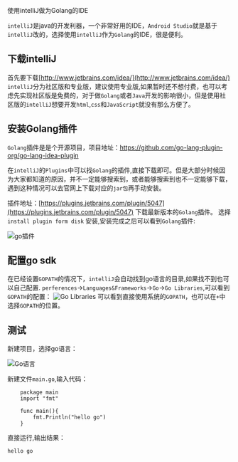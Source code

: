 使用intelliJ做为Golang的IDE

`intelliJ`是java的开发利器，一个非常好用的IDE，`Android Studio`就是基于`intelliJ`改的，选择使用`intelliJ`作为`Golang`的IDE，很是便利。

## 下载intelliJ
首先要下载[http://www.jetbrains.com/idea/](http://www.jetbrains.com/idea/)
`intelliJ`分为社区版和专业版，建议使用专业版,如果暂时还不想付费，也可以考虑先实现社区版是免费的，对于做`Golang`或者`Java`开发的影响很小，但是使用社区版的`intelliJ`想要开发`html`,`css`和`JavaScript`就没有那么方便了。
## 安装Golang插件
`Golang`插件是是个开源项目，项目地址：https://github.com/go-lang-plugin-org/go-lang-idea-plugin

在`intelliJ`的`Plugins`中可以找`Golang`的插件,直接下载即可。但是大部分时候因为大家都知道的原因，并不一定能够搜索到，或者能够搜索到也不一定能够下载，遇到这种情况可以去官网上下载对应的`jar包`再手动安装。

插件地址：[https://plugins.jetbrains.com/plugin/5047](https://plugins.jetbrains.com/plugin/5047)
下载最新版本的`Golang`插件。
选择 `install plugin form disk` 安装,安装完成之后可以看到`Golang`插件:

![go插件](http://upload-images.jianshu.io/upload_images/22188-06e20c9b4fc7570e.png?imageMogr2/auto-orient/strip%7CimageView2/2/w/1240)

## 配置go sdk
在已经设置`GOPATH`的情况下，`intelliJ`会自动找到go语言的目录,如果找不到也可以自己配置.
`perferences`->`Languages&Frameworks`->`Go`->`Go Libraries`,可以看到`GOPATH`的配置：
![Go Libraries](http://upload-images.jianshu.io/upload_images/22188-048ddbb0b03a719a.png?imageMogr2/auto-orient/strip%7CimageView2/2/w/1240)
可以看到直接使用系统的`GOPATH`，也可以在`+`中选择`GOPATH`的位置。

## 测试
新建项目，选择go语言：

![Go语言](http://upload-images.jianshu.io/upload_images/22188-18d73f46b87bf126.png?imageMogr2/auto-orient/strip%7CimageView2/2/w/1240)

新建文件`main.go`,输入代码：
```
    package main
    import "fmt"
   
    func main(){
    	fmt.Println("hello go")
    }
```
直接运行,输出结果：
```
hello go
```

